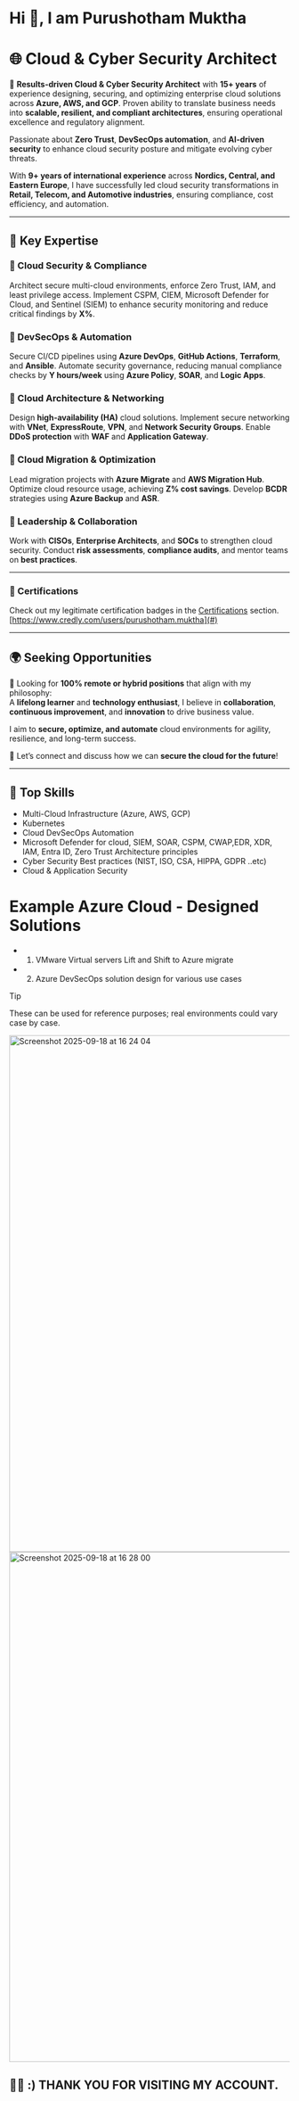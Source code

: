 # Hi 👋, I am Purushotham Muktha

# 🌐 Cloud & Cyber Security Architect

🚀 **Results-driven Cloud & Cyber Security Architect** with **15+ years** of experience designing, securing, and optimizing enterprise cloud solutions across **Azure, AWS, and GCP**. Proven ability to translate business needs into **scalable, resilient, and compliant architectures**, ensuring operational excellence and regulatory alignment.

Passionate about **Zero Trust**, **DevSecOps automation**, and **AI-driven security** to enhance cloud security posture and mitigate evolving cyber threats.

With **9+ years of international experience** across **Nordics, Central, and Eastern Europe**, I have successfully led cloud security transformations in **Retail, Telecom, and Automotive industries**, ensuring compliance, cost efficiency, and automation.

---

## 🔐 Key Expertise

### 🔹 Cloud Security & Compliance  
Architect secure multi-cloud environments, enforce Zero Trust, IAM, and least privilege access. Implement CSPM, CIEM, Microsoft Defender for Cloud, and Sentinel (SIEM) to enhance security monitoring and reduce critical findings by **X%**.

### 🔹 DevSecOps & Automation  
Secure CI/CD pipelines using **Azure DevOps**, **GitHub Actions**, **Terraform**, and **Ansible**. Automate security governance, reducing manual compliance checks by **Y hours/week** using **Azure Policy**, **SOAR**, and **Logic Apps**.

### 🔹 Cloud Architecture & Networking  
Design **high-availability (HA)** cloud solutions. Implement secure networking with **VNet**, **ExpressRoute**, **VPN**, and **Network Security Groups**. Enable **DDoS protection** with **WAF** and **Application Gateway**.

### 🔹 Cloud Migration & Optimization  
Lead migration projects with **Azure Migrate** and **AWS Migration Hub**. Optimize cloud resource usage, achieving **Z% cost savings**. Develop **BCDR** strategies using **Azure Backup** and **ASR**.

### 🔹 Leadership & Collaboration  
Work with **CISOs**, **Enterprise Architects**, and **SOCs** to strengthen cloud security. Conduct **risk assessments**, **compliance audits**, and mentor teams on **best practices**.

---

### 📜 Certifications  
Check out my legitimate certification badges in the [Certifications](#) section.
[https://www.credly.com/users/purushotham.muktha](#)

---

## 🌍 Seeking Opportunities

🔹 Looking for **100% remote or hybrid positions** that align with my philosophy:  
A **lifelong learner** and **technology enthusiast**, I believe in **collaboration**, **continuous improvement**, and **innovation** to drive business value.

I aim to **secure, optimize, and automate** cloud environments for agility, resilience, and long-term success.

💬 Let’s connect and discuss how we can **secure the cloud for the future**!

---

## 🔧 Top Skills
- Multi-Cloud Infrastructure (Azure, AWS, GCP)  
- Kubernetes
- Cloud DevSecOps Automation  
- Microsoft Defender for cloud, SIEM, SOAR, CSPM, CWAP,EDR, XDR, IAM, Entra ID, Zero Trust Architecture principles
- Cyber Security Best practices (NIST, ISO, CSA, HIPPA, GDPR ..etc)
- Cloud & Application Security  


# Example Azure Cloud - Designed Solutions 
 
   * 1. VMware Virtual servers Lift and Shift to Azure migrate
   * 2. Azure DevSecOps solution design for various use cases

>[!TIP]
> These can be used for reference purposes; real environments could vary case by case.



<img width="1859" height="927" alt="Screenshot 2025-09-18 at 16 24 04" src="https://github.com/user-attachments/assets/49102bd2-bc47-4c23-bdd8-14cf0a6fe365" />

<img width="1878" height="915" alt="Screenshot 2025-09-18 at 16 28 00" src="https://github.com/user-attachments/assets/e314ee53-9555-4444-8fa1-8bcf5bec8fc7" />


## 👨‍💻 :) THANK YOU FOR VISITING MY ACCOUNT.

